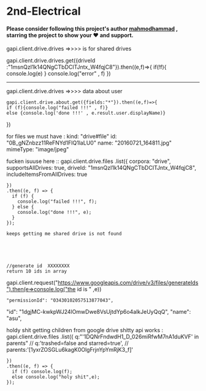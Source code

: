 # 2nd-Electrical
#### Please consider following this project's author [mahmodhammad](https://github.com/mahmodHammad) , starring the project to show your ❤️ and support.



gapi.client.drive.drives =>>>> is for shared drives  

 gapi.client.drive.drives.get({driveId :"1msnQzI1k14QNgCTbDCITJntx_W4fqjC8"}).then((e,f)=>{
    if(!f){
      console.log(e)
    }
    console.log("error" , f)
  })

  -----------------------------------------
  
gapi.client.drive.drives =>>>> data about user

    gapi.client.drive.about.get({fields:"*"}).then((e,f)=>{
    if (f){console.log("failed !!!" , f)}
    else {console.log('done !!!' , e.result.user.displayName)}
  })




for files we must have : 
kind: "drive#file"
id: "0B_gNZnbzz11ReFNYd1FIQ1laLU0"
name: "20160721_164811.jpg"
mimeType: "image/jpeg"




fucken isuuse here ::
 gapi.client.drive.files
    .list({
      corpora: "drive",
      supportsAllDrives: true,
      driveId: "1msnQzI1k14QNgCTbDCITJntx_W4fqjC8",
      includeItemsFromAllDrives: true
      
    })
    .then((e, f) => {
      if (f) {
        console.log("failed !!!", f);
      } else {
        console.log("done !!!", e);
      }
    });

    keeps getting me shared drive is not found





    //generate id  XXXXXXXX
    return 10 ids in array 
  gapi.client.request("https://www.googleapis.com/drive/v3/files/generateIds").then(e=>console.log("the id is " ,e))












    "permissionId": "03430102057513877043",


   "id": "1dgjMC-kwkpWJ24lOmwDwe8VsUjtdYp6o4alkJeUyQqQ",
   "name": "asu",










   holdy shit getting children from google drive shitty api works : 
     gapi.client.drive.files
    .list({
      q:"'1DQNrFndwdH1_D_026miRfwM7nA1duKVF' in parents"
      // q:'trashed=false and starred=true',
      // parents:'[1yxrZOSGLu6kagK0OlgFrjnYpYmRjK3_f]' 

    })
    .then((e, f) => {
      if (f) console.log(f);
      else console.log("holy shit",e);
    });











    